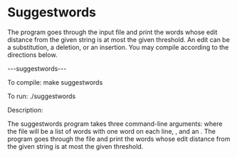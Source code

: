 # Suggestwords
The program goes through the input file and print the words whose edit distance from the given string is at most the given threshold. An edit can be a substitution, a deletion, or an insertion.
You may compile according to the directions below.

---suggestwords---

To compile: make suggestwords

To run: ./suggestwords <a file name> <a string> <integer edit-distance threshold> 

Description:

The suggestwords program takes three command-line arguments: <a file name> where the file will be a list of words with one word on each line, <a string>, and an <integer edit-distance threshold>. The program goes through the file and print the words whose edit distance from the given string is at most the given threshold.

